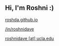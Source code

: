 ## Hi, I'm Roshni :)

[roshda.github.io](https://roshda.github.io)

[/in/roshnidave](https://www.linkedin.com/in/roshnidave/)

[roshnidave [at] ucla.edu](mailto:roshnidave@ucla.edu)
